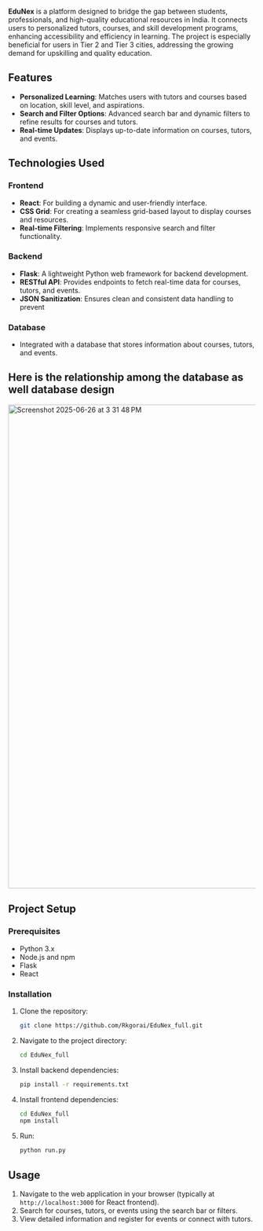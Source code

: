 

<b>EduNex</b> is a platform designed to bridge the gap between students, professionals, and high-quality educational resources in India. It connects users to personalized tutors, courses, and skill development programs, enhancing accessibility and efficiency in learning. The project is especially beneficial for users in Tier 2 and Tier 3 cities, addressing the growing demand for upskilling and quality education.

## Features

- **Personalized Learning**: Matches users with tutors and courses based on location, skill level, and aspirations.
- **Search and Filter Options**: Advanced search bar and dynamic filters to refine results for courses and tutors.
- **Real-time Updates**: Displays up-to-date information on courses, tutors, and events.
  

## Technologies Used

### Frontend
- **React**: For building a dynamic and user-friendly interface.
- **CSS Grid**: For creating a seamless grid-based layout to display courses and resources.
- **Real-time Filtering**: Implements responsive search and filter functionality.

### Backend
- **Flask**: A lightweight Python web framework for backend development.
- **RESTful API**: Provides endpoints to fetch real-time data for courses, tutors, and events.
- **JSON Sanitization**: Ensures clean and consistent data handling to prevent 


### Database
- Integrated with a database that stores information about courses, tutors, and events.


## Here is the relationship among the database as well database design

<img width="985" alt="Screenshot 2025-06-26 at 3 31 48 PM" src="https://github.com/user-attachments/assets/0a20336c-18ac-4646-be98-22eab9999c24" />

## Project Setup

### Prerequisites
- Python 3.x
- Node.js and npm
- Flask
- React

### Installation

1. Clone the repository:
   ```bash
   git clone https://github.com/Rkgorai/EduNex_full.git
   ```

2. Navigate to the project directory:
   ```bash
   cd EduNex_full
   ```

3. Install backend dependencies:
   ```bash
   pip install -r requirements.txt
   ```

4. Install frontend dependencies:
   ```bash
   cd EduNex_full
   npm install
   ```

5. Run:
   ```bash
   python run.py
   ```

## Usage

1. Navigate to the web application in your browser (typically at `http://localhost:3000` for React frontend).
2. Search for courses, tutors, or events using the search bar or filters.
3. View detailed information and register for events or connect with tutors.

